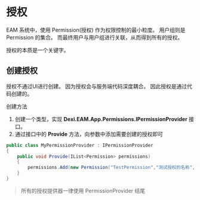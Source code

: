 # 授权

EAM 系统中，使用 Permission(授权) 作为权限控制的最小粒度。
用户组则是 Permission 的集合。
而最终用户与用户组进行关联，从而得到所有的授权。

授权的本质是一个关键字。

## 创建授权

授权不通过UI进行创建。
因为授权会与服务端代码深度耦合。
因此授权是通过代码创建的。

创建方法
1. 创建一个类型，实现 **Dexi.EAM.App.Permissions.IPermissionProvider** 接口。
2. 通过接口中的 **Provide** 方法，向参数中添加需要创建的授权即可

```csharp
public class MyPermissionProvider : IPermissionProvider
{
    public void Provide(IList<Permission> permissions)
    {
        permissions.Add(new Permission("TestPermission","测试授权的名称","测试授权的描述"));
    }
}
```

> 所有的授权提供器一律使用 PermissionProvider 结尾